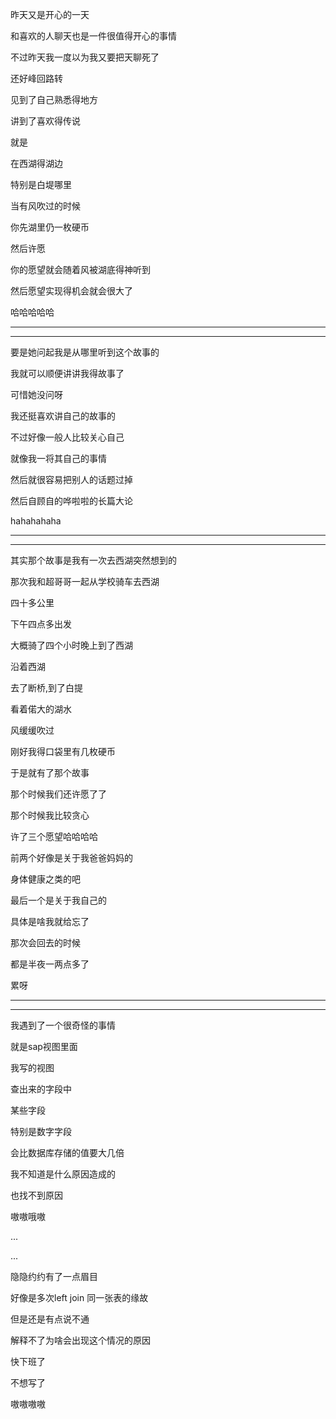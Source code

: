昨天又是开心的一天

和喜欢的人聊天也是一件很值得开心的事情

不过昨天我一度以为我又要把天聊死了

还好峰回路转

见到了自己熟悉得地方

讲到了喜欢得传说

就是

在西湖得湖边

特别是白堤哪里

当有风吹过的时候

你先湖里仍一枚硬币

然后许愿

你的愿望就会随着风被湖底得神听到

然后愿望实现得机会就会很大了

哈哈哈哈哈

------

------

要是她问起我是从哪里听到这个故事的

我就可以顺便讲讲我得故事了

可惜她没问呀

我还挺喜欢讲自己的故事的

不过好像一般人比较关心自己

就像我一将其自己的事情

然后就很容易把别人的话题过掉

然后自顾自的哗啦啦的长篇大论

hahahahaha

-------

------

其实那个故事是我有一次去西湖突然想到的

那次我和超哥哥一起从学校骑车去西湖

四十多公里

下午四点多出发

大概骑了四个小时晚上到了西湖

沿着西湖

去了断桥,到了白提

看着偌大的湖水

风缓缓吹过

刚好我得口袋里有几枚硬币

于是就有了那个故事

那个时候我们还许愿了了

那个时候我比较贪心

许了三个愿望哈哈哈哈

前两个好像是关于我爸爸妈妈的

身体健康之类的吧

最后一个是关于我自己的

具体是啥我就给忘了

那次会回去的时候

都是半夜一两点多了

累呀

------

--------

我遇到了一个很奇怪的事情

就是sap视图里面

我写的视图

查出来的字段中

某些字段

特别是数字字段

会比数据库存储的值要大几倍

我不知道是什么原因造成的

也找不到原因

嗷嗷哦嗷

...

...

隐隐约约有了一点眉目

好像是多次left join 同一张表的缘故

但是还是有点说不通

解释不了为啥会出现这个情况的原因

快下班了

不想写了

嗷嗷嗷嗷





